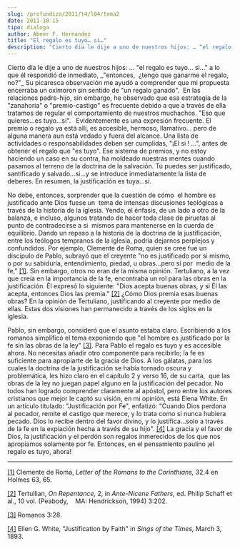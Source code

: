 ```yaml
---
slug: /profundiza/2011/t4/l04/tema2
date: 2011-10-15
tipo: dialoga
author: Abner F. Hernandez
title: "El regalo es tuyo… si…"
description: "Cierto día le dije a uno de nuestros hijos: … “el regalo es tuyo… si…” a lo que  él respondió de inmediato, _“entonces, ¿tengo que ganarme el regalo, no?”_ Su  picaresca observación me ayudó a comprender que mi propuesta encerraba un  oxímoron sin sentido de “un regalo ganado”..."
---
```


Cierto día le dije a uno de nuestros hijos: … "el regalo es tuyo… si…" a lo que él respondió de inmediato, \_"entonces,  ¿tengo que ganarme el regalo, no?"\_ Su picaresca observación me ayudó a comprender que mi propuesta encerraba un oxímoron sin sentido de "un regalo ganado".  En las relaciones padre-hijo, sin embargo, he observado que esa estrategia de la "zanahoria" o "premio-castigo" es frecuente debido a que a través de ella tratamos de regular el comportamiento de nuestros muchachos. "Eso que quieres…es tuyo…si".   Evidentemente es una expresión frecuente. El premio o regalo ya está allí, es accesible, hermoso, llamativo… pero de alguna manera aun está vedado y fuera del alcance. Una lista de actividades o responsabilidades deben ser cumplidas, "¡El si ! ...", antes de obtener el regalo que "es tuyo". Ese sistema de premios, y no estoy haciendo un caso en su contra, ha moldeado nuestras mentes cuando pasamos al terreno de la doctrina de la salvación. Tú puedes ser justificado, santificado y salvado…si…y se introduce inmediatamente la lista de deberes. En resumen, la justificación es tuya…si.

No debe, entonces, sorprender que la cuestión de cómo  el hombre es justificado ante Dios fuese un  tema de intensas discusiones teológicas a través de la historia de la iglesia. Yendo, el énfasis, de un lado a otro de la balanza, e incluso, algunos tratando de hacer toda clase de piruetas al punto de contradecirse a si  mismos para mantenerse en la cuerda de equilibrio. Dando un repaso a la historia de la doctrina de la justificación, entre los teólogos tempranos de la iglesia, podría dejarnos perplejos y confundidos. Por ejemplo, Clemente de Roma, quien se cree fue un discípulo de Pablo, subrayó que el creyente "no es justificado por si mismo, o por su sabiduría, entendimiento, piedad, u obras…pero sí por  medio de la fe," [[1]](file:///C:/Users/elifo/Desktop/El%20Regalo%20es%20Tuyo%E2%80%A6si....docx#_ftn1 ""). Sin embargo, otros no eran de la misma opinión. Tertuliano, a la vez que creía en la importancia de la fe, encontraba un rol para las obras en la justificación. Él expresó lo siguiente: "Dios acepta buenas obras, y si Él las acepta, entonces Dios las premia." [[2]](file:///C:/Users/elifo/Desktop/El%20Regalo%20es%20Tuyo%E2%80%A6si....docx#_ftn2 "") ¿Cómo Dios premia esas buenas obras? En la opinión de Tertuliano, justificando al creyente por medio de ellas. Estas dos visiones han permanecido a través de los siglos en la iglesia.

Pablo, sin embargo, consideró que el asunto estaba claro. Escribiendo a los romanos simplificó el tema exponiendo que "el hombre es justificado por la fe sin las obras de la ley" [[3]](file:///C:/Users/elifo/Desktop/El%20Regalo%20es%20Tuyo%E2%80%A6si....docx#_ftn3 ""). Para Pablo el regalo es tuyo y es accesible ahora. No necesitas añadir otro componente para recibirlo; la fe es suficiente para apropiarte de la gracia de Dios. A los gálatas, para los cuales la doctrina de la justificación se había tornado oscura y problemática, les hizo claro en el capítulo 2 y verso 16, de su carta,  que las obras de la ley no juegan papel alguno en la justificación del pecador. No todos han logrado comprender claramente al apóstol, pero entre los autores cristianos que mejor le captó su visión, en mi opinión, está Elena White. En un artículo titulado: "Justificación por Fe", enfatizó: "Cuando Dios perdona al pecador, remite el castigo que merece, y lo trata como si nunca hubiera pecado. Dios lo recibe dentro del favor divino, y lo justifica…solo a través de la fe en la expiación hecha a través de su hijo". [[4]](file:///C:/Users/elifo/Desktop/El%20Regalo%20es%20Tuyo%E2%80%A6si....docx#_ftn4 "") La gracia y el favor de Dios, la justificación y el perdón son regalos inmerecidos de los que nos apropiamos solamente por fe. Entonces, en el pensamiento paulino ¡el regalo es tuyo, ahora!

* * *

[[1]](file:///C:/Users/elifo/Desktop/El%20Regalo%20es%20Tuyo%E2%80%A6si....docx#_ftnref1 "") Clemente de Roma, _Letter of the Romans to the Corinthians,_ 32.4 en Holmes 63, 65.

[[2]](file:///C:/Users/elifo/Desktop/El%20Regalo%20es%20Tuyo%E2%80%A6si....docx#_ftnref2 "") Tertullian, _On Repentance,_ 2, in _Ante-Nicene Fathers,_ ed. Philip Schaff et al., 10 vol. (Peabody,    MA: Hendrickson, 1994) 3:202.

[[3]](file:///C:/Users/elifo/Desktop/El%20Regalo%20es%20Tuyo%E2%80%A6si....docx#_ftnref3 "") Romanos 3:28.

[[4]](file:///C:/Users/elifo/Desktop/El%20Regalo%20es%20Tuyo%E2%80%A6si....docx#_ftnref4 "") Ellen G. White, "Justification by Faith" in _Sings of the Times,_ March 3, 1893.
